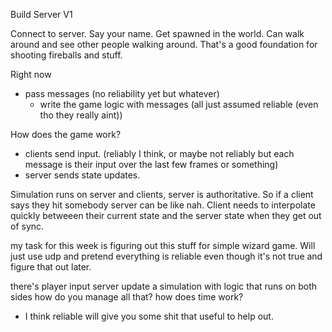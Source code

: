 Build Server V1

Connect to server.
Say your name.
Get spawned in the world.
Can walk around and see other people walking around.
That's a good foundation for shooting fireballs and stuff.

Right now
- pass messages (no reliability yet but whatever)
    - write the game logic with messages (all just assumed reliable (even tho they really aint))


How does the game work?
- clients send input. (reliably I think, or maybe not reliably but each message is their input over the last few frames or something)
- server sends state updates.

Simulation runs on server and clients, server is authoritative. So if a client says they hit somebody server can be like nah.
Client needs to interpolate quickly betweeen their current state and the server state when they get out of sync.

my task for this week is figuring out this stuff for simple wizard game. Will just use udp and pretend everything is reliable even though it's not true and figure that out later.

there's player input
server update
a simulation with logic that runs on both sides
how do you manage all that?
how does time work?
- I think reliable will give you some shit that useful to help out.